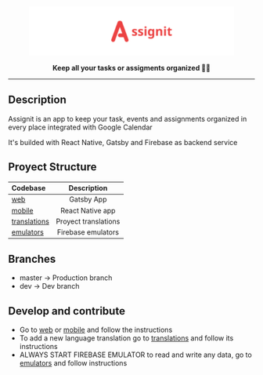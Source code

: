 <a href="https://assignit.vercel.app"><p align="center">
  <img height=100 src="https://raw.githubusercontent.com/jralvarenga/assignit/master/assets/assignit_logo.svg" />
</p></a>

<p align="center">
  <strong>Keep all your tasks or assigments organized 📅💫</strong>
</p>

---

## Description

Assignit is an app to keep your task, events and assignments organized in every place integrated with Google Calendar 

It's builded with React Native, Gatsby and Firebase as backend service

## Proyect Structure


| Codebase               | Description                |
| :--------------------- | :------------------------: |
| [web](web)             |        Gatsby App          |
| [mobile](mobile)       |     React Native app       |
| [translations](translations)  |     Proyect translations       |
| [emulators](emulators) |    Firebase emulators      |

## Branches

- master -> Production branch
- dev -> Dev branch

## Develop and contribute

- Go to [web](web) or [mobile](mobile) and follow the instructions
- To add a new language translation go to [translations](translations) and follow its instructions
- ALWAYS START FIREBASE EMULATOR to read and write any data, go to [emulators](emulators) and follow instructions